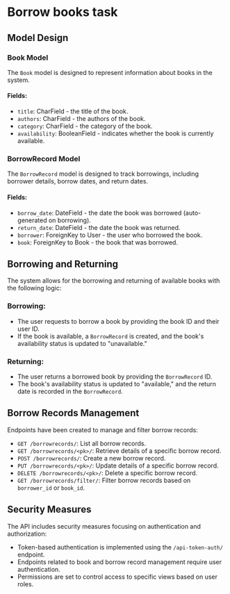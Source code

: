 # Borrow books task

## Model Design

### Book Model

The `Book` model is designed to represent information about books in the system.

#### Fields:
- `title`: CharField - the title of the book.
- `authors`: CharField - the authors of the book.
- `category`: CharField - the category of the book.
- `availability`: BooleanField - indicates whether the book is currently available.

### BorrowRecord Model

The `BorrowRecord` model is designed to track borrowings, including borrower details, borrow dates, and return dates.

#### Fields:
- `borrow_date`: DateField - the date the book was borrowed (auto-generated on borrowing).
- `return_date`: DateField - the date the book was returned.
- `borrower`: ForeignKey to User - the user who borrowed the book.
- `book`: ForeignKey to Book - the book that was borrowed.

## Borrowing and Returning

The system allows for the borrowing and returning of available books with the following logic:

### Borrowing:
- The user requests to borrow a book by providing the book ID and their user ID.
- If the book is available, a `BorrowRecord` is created, and the book's availability status is updated to "unavailable."

### Returning:
- The user returns a borrowed book by providing the `BorrowRecord` ID.
- The book's availability status is updated to "available," and the return date is recorded in the `BorrowRecord`.

## Borrow Records Management

Endpoints have been created to manage and filter borrow records:

- `GET /borrowrecords/`: List all borrow records.
- `GET /borrowrecords/<pk>/`: Retrieve details of a specific borrow record.
- `POST /borrowrecords/`: Create a new borrow record.
- `PUT /borrowrecords/<pk>/`: Update details of a specific borrow record.
- `DELETE /borrowrecords/<pk>/`: Delete a specific borrow record.
- `GET /borrowrecords/filter/`: Filter borrow records based on `borrower_id` or `book_id`.

## Security Measures

The API includes security measures focusing on authentication and authorization:

- Token-based authentication is implemented using the `/api-token-auth/` endpoint.
- Endpoints related to book and borrow record management require user authentication.
- Permissions are set to control access to specific views based on user roles.


 
